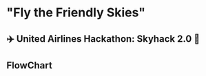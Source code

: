
# "Fly the Friendly Skies"
## ✈️ **United Airlines Hackathon: Skyhack 2.0 🛫 <br>** 

## FlowChart

